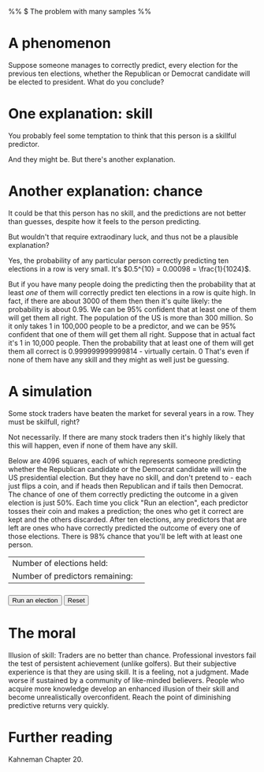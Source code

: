%% $ The problem with many samples %%

# A phenomenon

Suppose someone manages to correctly predict, every election for the previous ten elections, whether the Republican or Democrat candidate will be elected to president. What do you conclude?

# One explanation: skill

You probably feel some temptation to think that this person is a skillful predictor.

And they might be. But there's another explanation.

# Another explanation: chance

It could be that this person has no skill, and the predictions are not better than guesses, despite how it feels to the person predicting.

But wouldn't that require extraodinary luck, and thus not be a plausible explanation?

Yes, the probability of any particular person correctly predicting ten elections in a row is very small. It's $0.5^{10} = 0.00098 = \frac{1}{1024}$.

But if you have many people doing the predicting then the probability that at least *one* of them will correctly predict ten elections in a row is quite high. In fact, if there are about 3000 of them then then it's quite likely: the probability is about 0.95. We can be 95% confident that at least one of them will get them all right. The population of the US is more than 300 million. So it only takes 1 in 100,000 people to be a predictor, and we can be 95% confident that one of them will get them all right. Suppose that in actual fact it's 1 in 10,000 people. Then the probability that at least one of them will get them all correct is 0.999999999999814 - virtually certain.
0
That's even if none of them have any skill and they might as well just be guessing.

# A simulation

Some stock traders have beaten the market for several years in a row. They must be skilfull, right?

Not necessarily. If there are many stock traders then it's highly likely that this will happen, even if none of them have any skill.

Below are 4096 squares, each of which represents someone predicting whether the Republican candidate or the Democrat candidate will win the US presidential election. But they have no skill, and don't pretend to - each just flips a coin, and if heads then Republican and if tails then Democrat. The chance of one of them correctly predicting the outcome in a given election is just 50%. Each time you click "Run an election", each predictor tosses their coin and makes a prediction; the ones who get it correct are kept and the others discarded. After ten elections, any predictors that are left are ones who have correctly predicted the outcome of every one of those elections. There is 98% chance that you'll be left with at least one person.

<table id="stats">
  <tr><td>Number of elections held:</td><td id="numElections"></td></tr>
  <tr><td>Number of predictors remaining:</td><td id="numPredictors"></td></tr>
</table>
<table id="predictors"></table>
<div>
  <button onclick="elect()">Run an election</button>
  <button onclick="createPredictors()">Reset</button>
</div>
<style>
  #stats td {border: none; text-align: left}
  #predictors {margin-bottom: 0.5em}
  #predictors td {width: 5px; height: 5px; padding: 0; border: 1px white solid; background-color: gray}
  #predictors td.inactive {background-color: white}
</style>
<script>
  createPredictors();
  function createPredictors() {
    let row = "<tr>";
  	for (let n = 1; n <= 64; n++) row += "<td></td>";
  	row += "</tr>";
  	let rows = ""
  	for (let n = 1; n <= 64; n++) rows += row;
    document.getElementById("predictors").innerHTML = rows;
    document.getElementById("numElections").innerHTML = 0;
    document.getElementById("numPredictors").innerHTML = 4096;
  }
  function elect() {
    document.getElementById("numElections").innerHTML = parseInt(document.getElementById("numElections").innerHTML) + 1;
    document.querySelectorAll("td:not(.inactive)").forEach(function(x){
      if (Math.random() < 0.5) x.classList.add("inactive");
    });
    document.getElementById("numPredictors").innerHTML = document.querySelectorAll("td:not(.inactive)").length;
  }
</script>

<div id="probcurve"></div>
<script>
  let data = [];
  for (let n = 1; n <= 4096; n+= 10) data.push([n, (1-(1023/1024)**n)]);
  Highcharts.chart("probcurve", {
    chart: {type: "line"},
    title: {text: "Chance of getting a successful predictor"},
    tooltip: {pointFormat: "{series.name}: <b>{point.y:.2f}</b><br/>"},
    xAxis: {min: 0, title: {text: "Number of predictors"}, tickInterval: 250},
    yAxis: {min: 0, max: 1, title: {text: "Probability"}, labels: {format: "{value}"}, plotLines: [{value: 0.95, colour: "green", width: 2}]},
    plotOptions: {series: {animation: false, showInLegend: false}},
    series: [
      {name: "Probability", data: data},
    ]
  });
</script>

# The moral

Illusion of skill: Traders are no better than chance. Professional investors fail the test of persistent achievement (unlike golfers). But their subjective experience is that they are using skill. It is a feeling, not a judgment. Made worse if sustained by a community of like-minded believers. People who acquire  more knowledge develop an enhanced illusion of their skill and become unrealistically overconfident. Reach the point of diminishing predictive returns very quickly.

# Further reading

Kahneman Chapter 20.